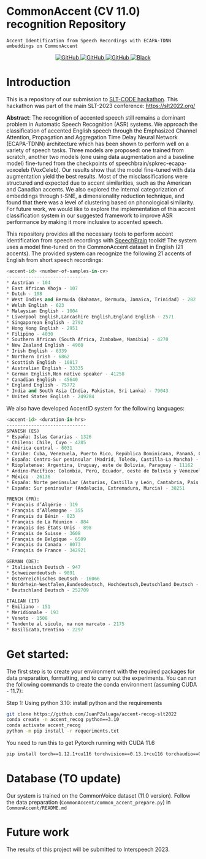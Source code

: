 # CommonAccent (CV 11.0) recognition Repository

`Accent Identification from Speech Recordings with ECAPA-TDNN embeddings on CommonAccent`

<p align="center">
    <a href="https://github.com/JuanPZuluaga/accent-recog-slt2022/blob/master/LICENSE">
        <img alt="GitHub" src="https://img.shields.io/badge/License-MIT-green.svg">
    </a>
    <a href="https://huggingface.co/Jzuluaga/accent-id-commonaccent_ecapa">
        <img alt="GitHub" src="https://img.shields.io/badge/%F0%9F%A4%97-Models%20on%20Hub-yellow">
    </a>
    <a href="https://github.com/JuanPZuluaga/accent-recog-slt2022">
        <img alt="GitHub" src="https://img.shields.io/badge/GitHub-Open%20source-green">
    </a>
    <a href="https://github.com/psf/black">
        <img alt="Black" src="https://img.shields.io/badge/code%20style-black-000000.svg">
    </a>
</p>

# Introduction

This is a repository of our submission to [SLT-CODE hackathon](https://slt2022.org/hackathon.php). This hackathon was part of the main SLT-2023 conference: https://slt2022.org/

**Abstract**: The recognition of accented speech still remains a dominant problem in Automatic Speech Recognition (ASR) systems. We approach the classification of accented English speech through the Emphasized Channel Attention, Propagation and Aggregation Time Delay Neural Network (ECAPA-TDNN) architecture which has been shown to perform well on a variety of speech tasks. Three models are proposed: one trained from scratch, another two models (one using data augmentation and a baseline model) fine-tuned from the checkpoints of speechbrain/spkrec-ecapa-voxceleb (VoxCeleb). Our results show that the model fine-tuned with data augmentation yield the best results. Most of the misclassifications were structured and expected due to accent similarities, such as the American and Canadian accents. We also explored the internal categorization of embeddings through t-SNE, a dimensionality reduction technique, and found that there was a level of clustering based on phonological similarity. For future work, we would like to explore the implementation of this accent classification system in our suggested framework to improve ASR performance by making it more inclusive to accented speech. 

This repository provides all the necessary tools to perform accent identification from speech recordings with [SpeechBrain](https://github.com/speechbrain/speechbrain) toolkit! The system uses a model fine-tuned on the CommonAccent dataset in English (21 accents). The provided system can recognize the following 21 accents of English from short speech recordings:


```python
<accent-id> <number-of-samples-in-cv>
-----------------------------
* Austrian - 104
* East African Khoja - 107
* Dutch - 108
* West Indies and Bermuda (Bahamas, Bermuda, Jamaica, Trinidad) - 282
* Welsh English - 623
* Malaysian English - 1004
* Liverpool English,Lancashire English,England English - 2571
* Singaporean English - 2792
* Hong Kong English - 2951
* Filipino - 4030
* Southern African (South Africa, Zimbabwe, Namibia) - 4270
* New Zealand English - 4960
* Irish English - 6339
* Northern Irish - 6862
* Scottish English - 10817
* Australian English - 33335
* German English,Non native speaker - 41258
* Canadian English - 45640
* England English - 75772
* India and South Asia (India, Pakistan, Sri Lanka) - 79043
* United States English - 249284
```

We also have developed AccentID system for the following languages:

```python
<accent-id> <duration-in-hrs>
-----------------------------
SPANISH (ES)
* España: Islas Canarias - 1326
* Chileno: Chile, Cuyo - 4285
* América central - 6031
* Caribe: Cuba, Venezuela, Puerto Rico, República Dominicana, Panamá, Colombia caribeña, México caribeño, Costa del golfo de México - 8329
* España: Centro-Sur peninsular (Madrid, Toledo, Castilla-La Mancha) - 8683
* Rioplatense: Argentina, Uruguay, este de Bolivia, Paraguay - 11162
* Andino-Pacífico: Colombia, Perú, Ecuador, oeste de Bolivia y Venezuela andina - 12997
* México - 26136
* España: Norte peninsular (Asturias, Castilla y León, Cantabria, País Vasco, Navarra, Aragón, La Rioja, Guadalajara, Cuenca) - 30588
* España: Sur peninsular (Andalucia, Extremadura, Murcia) - 38251

FRENCH (FR):
* Français d’Algérie - 319 
* Français d’Allemagne - 355 
* Français du Bénin - 823 
* Français de La Réunion - 884 
* Français des États-Unis - 898 
* Français de Suisse - 3608 
* Français de Belgique - 6509 
* Français du Canada - 8073 
* Français de France - 342921 

GERMAN (DE):
* Italienisch Deutsch - 947 
* Schweizerdeutsch - 9891 
* Österreichisches Deutsch - 16066 
* Nordrhein-Westfalen,Bundesdeutsch, Hochdeutsch,Deutschland Deutsch - 50843 
* Deutschland Deutsch - 252709 

ITALIAN (IT)
* Emiliano - 151
* Meridionale - 193
* Veneto - 1508
* Tendente al siculo, ma non marcato - 2175
* Basilicata,trentino - 2297
```

# Get started: 

The first step is to create your environment with the required packages for data preparation, formatting, and to carry out the experiments. You can run the following commands to create the conda environment (assuming CUDA - 11.7):

Step 1: Using python 3.10: install python and the requirements

```bash
git clone https://github.com/JuanPZuluaga/accent-recog-slt2022
conda create -n accent_recog python==3.10
conda activate accent_recog
python -m pip install -r requeriments.txt
```

You need to run this to get Pytorch running with CUDA 11.6

```bash
pip install torch==1.12.1+cu116 torchvision==0.13.1+cu116 torchaudio==0.12.1 --extra-index-url https://download.pytorch.org/whl/cu116
```

# Database (TO update)

Our system is trained on the CommonVoice dataset (11.0 version). Follow the data preparation (`CommonAccent/common_accent_prepare.py`) in `CommonAccent/README.md`

# Future work

The results of this project will be submitted to Interspeech 2023. 
